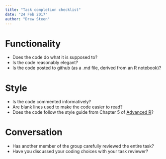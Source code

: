```yaml
---
title: "Task completion checklist"
date: "24 Feb 2017"
author: "Drew Steen"
---
```


# Functionality

* Does the code do what it is supposed to?
* Is the code reasonably elegant?
* Is the code posted to github (as a .md file, derived from an R notebook)?

# Style

* Is the code commented informatively?
* Are blank lines used to make the code easier to read?
* Does the code follow the style guide from Chapter 5 of [Advanced R](http://adv-r.had.co.nz/Style.html)?

# Conversation

* Has another member of the group carefully reviewed the entire task?
* Have you discussed your coding choices with your task reviewer?